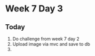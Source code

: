 # Week 7 Day 3


Today 
-----
1. Do challenge from week 7 day 2
1. Upload image via mvc and save to db
2. 
